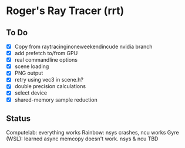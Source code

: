 # Roger's Ray Tracer (rrt)

## To Do

- [x] Copy from raytracinginoneweekendincude nvidia branch
- [x] add prefetch to/from GPU
- [x] real commandline options
- [x] scene loading
- [x] PNG output
- [x] retry using vec3 in scene.h?
- [x] double precision calculations
- [x] select device
- [x] shared-memory sample reduction

## Status

Computelab: everything works
Rainbow:    nsys crashes, ncu works
Gyre (WSL): learned async memcopy doesn't work. nsys & ncu TBD